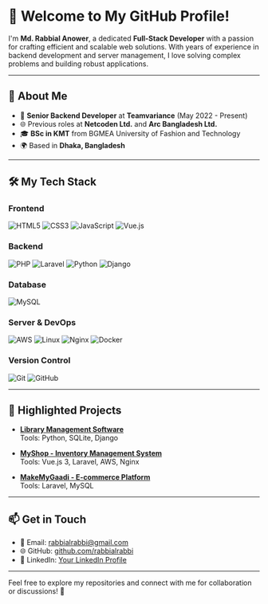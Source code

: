 # 👋 Welcome to My GitHub Profile!

I'm **Md. Rabbial Anower**, a dedicated **Full-Stack Developer** with a passion for crafting efficient and scalable web solutions. With years of experience in backend development and server management, I love solving complex problems and building robust applications.

---

## 💼 About Me

- 🌟 **Senior Backend Developer** at **Teamvariance** (May 2022 - Present)
- 🌐 Previous roles at **Netcoden Ltd.** and **Arc Bangladesh Ltd.**
- 🎓 **BSc in KMT** from BGMEA University of Fashion and Technology
- 🌍 Based in **Dhaka, Bangladesh**

---

## 🛠️ My Tech Stack

### **Frontend**
![HTML5](https://img.shields.io/badge/HTML5-E34F26?style=flat-square&logo=html5&logoColor=white)
![CSS3](https://img.shields.io/badge/CSS3-1572B6?style=flat-square&logo=css3&logoColor=white)
![JavaScript](https://img.shields.io/badge/JavaScript-F7DF1E?style=flat-square&logo=javascript&logoColor=black)
![Vue.js](https://img.shields.io/badge/Vue.js-4FC08D?style=flat-square&logo=vue.js&logoColor=white)

### **Backend**
![PHP](https://img.shields.io/badge/PHP-777BB4?style=flat-square&logo=php&logoColor=white)
![Laravel](https://img.shields.io/badge/Laravel-FF2D20?style=flat-square&logo=laravel&logoColor=white)
![Python](https://img.shields.io/badge/Python-3776AB?style=flat-square&logo=python&logoColor=white)
![Django](https://img.shields.io/badge/Django-092E20?style=flat-square&logo=django&logoColor=white)

### **Database**
![MySQL](https://img.shields.io/badge/MySQL-4479A1?style=flat-square&logo=mysql&logoColor=white)

### **Server & DevOps**
![AWS](https://img.shields.io/badge/AWS-232F3E?style=flat-square&logo=amazon-aws&logoColor=white)
![Linux](https://img.shields.io/badge/Linux-FCC624?style=flat-square&logo=linux&logoColor=black)
![Nginx](https://img.shields.io/badge/Nginx-269539?style=flat-square&logo=nginx&logoColor=white)
![Docker](https://img.shields.io/badge/Docker-2496ED?style=flat-square&logo=docker&logoColor=white)

### **Version Control**
![Git](https://img.shields.io/badge/Git-F05032?style=flat-square&logo=git&logoColor=white)
![GitHub](https://img.shields.io/badge/GitHub-181717?style=flat-square&logo=github&logoColor=white)

---

## 🌟 Highlighted Projects

- **[Library Management Software](#)**  
  Tools: Python, SQLite, Django  

- **[MyShop - Inventory Management System](#)**  
  Tools: Vue.js 3, Laravel, AWS, Nginx  

- **[MakeMyGaadi - E-commerce Platform](https://www.makemygaadi.com/)**  
  Tools: Laravel, MySQL  

---

## 📫 Get in Touch

- 📧 Email: [rabbialrabbi@gmail.com](mailto:rabbialrabbi@gmail.com)
- 🌐 GitHub: [github.com/rabbialrabbi](https://github.com/rabbialrabbi)
- 💼 LinkedIn: [Your LinkedIn Profile](#)

---

Feel free to explore my repositories and connect with me for collaboration or discussions! 🚀
